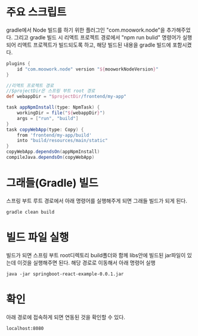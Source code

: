 # 주요 스크립트
gradle에서 Node 빌드를 하기 위한 플러그인 "com.moowork.node"을 추가해주었다.
그리고 gradle 빌드 시 리액트 프로젝트 경로에서 "npm run bulid" 명령어가 실행되어 리액트 프로젝트가 빌드되도록 하고, 해당 빌드된 내용을 gradle 빌드에 포함시켰다.
```groovy
plugins {
    id "com.moowork.node" version "${mooworkNodeVersion}"
}

//리액트 프로젝트 경로
//$projectDir은 스프링 부트 root 경로
def webappDir = "$projectDir/frontend/my-app"

task appNpmInstall(type: NpmTask) {
    workingDir = file("${webappDir}")
    args = ["run", "build"]
}
task copyWebApp(type: Copy) {
    from 'frontend/my-app/build'
    into "build/resources/main/static"
}
copyWebApp.dependsOn(appNpmInstall)
compileJava.dependsOn(copyWebApp)
```
# 그래들(Gradle) 빌드
스프링 부트 루트 경로에서 아래 명령어를 실행해주게 되면 그래들 빌드가 되게 된다. 

    gradle clean build

# 빌드 파일 실행
빌드가 되면 스프링 부트 root디렉토리 build폴더와 함께 libs안에 빌드된 jar파일이 있는데 이것을 실행해주면 된다. 해당 경로로 이동해서 아래 명령어 실행

    java -jar springboot-react-example-0.0.1.jar
    
# 확인
아래 경로에 접속하게 되면 연동된 것을 확인할 수 있다.

    localhost:8080